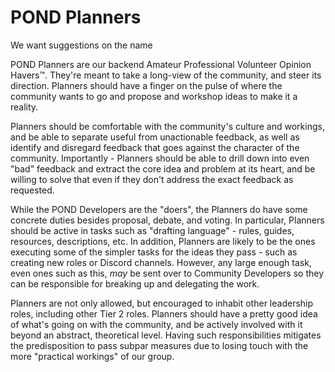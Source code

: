 # POND Planners

<div class="warning">
We want suggestions on the name
</div>

POND Planners are our backend Amateur Professional Volunteer Opinion Havers™. They're meant to take a long-view of the community, and steer its direction. Planners should have a finger on the pulse of where the community wants to go and propose and workshop ideas to make it a reality. 

Planners should be comfortable with the community's culture and workings, and be able to separate useful from unactionable feedback, as well as identify and disregard feedback that goes against the character of the community. Importantly - Planners should be able to drill down into even "bad" feedback and extract the core idea and problem at its heart, and be willing to solve that even if they don't address the exact feedback as requested.

While the POND Developers are the "doers", the Planners do have some concrete duties besides proposal, debate, and voting. In particular, Planners should be active in tasks such as "drafting language" - rules, guides, resources, descriptions, etc. In addition, Planners are likely to be the ones executing some of the simpler tasks for the ideas they pass - such as creating new roles or Discord channels. However, any large enough task, even ones such as this, *may* be sent over to Community Developers so they can be responsible for breaking up and delegating the work.

Planners are not only allowed, but encouraged to inhabit other leadership roles, including other Tier 2 roles. Planners should have a pretty good idea of what's going on with the community, and be actively involved with it beyond an abstract, theoretical level. Having such responsibilities mitigates the predisposition to pass subpar measures due to losing touch with the more "practical workings" of our group.
